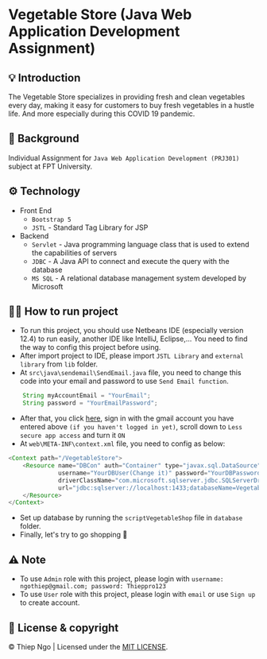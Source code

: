 # Vegetable Store (Java Web Application Development Assignment)

## 💡 Introduction

The Vegetable Store specializes in providing fresh and clean vegetables every day, making it easy for customers to buy fresh vegetables in a hustle life. And more especially during this COVID 19 pandemic.

## 👋 Background

Individual Assignment for `Java Web Application Development (PRJ301)` subject at FPT University.

## ⚙️ Technology

- Front End
  - `Bootstrap 5`
  - `JSTL` - Standard Tag Library for JSP
- Backend
  - `Servlet` - Java programming language class that is used to extend the capabilities of servers
  - `JDBC` - A Java API to connect and execute the query with the database
  - `MS SQL` - A relational database management system developed by Microsoft

## 🏃‍♂️ How to run project

- To run this project, you should use Netbeans IDE (especially version 12.4) to run easily, another IDE like IntelliJ, Eclipse,... You need to find the way to config this project before using.
- After import project to IDE, please import `JSTL Library` and `external library` from `lib` folder.
- At `src\java\sendemail\SendEmail.java` file, you need to change this code into your email and password to use `Send Email function`.

```java
    String myAccountEmail = "YourEmail";
    String password = "YourEmailPassword";
```

- After that, you click [here](https://myaccount.google.com/security?hl=en), sign in with the gmail account you have entered above `(if you haven't logged in yet)`, scroll down to `Less secure app access` and turn it `ON`
- At `web\META-INF\context.xml` file, you need to config as below:

```java
<Context path="/VegetableStore">
    <Resource name="DBCon" auth="Container" type="javax.sql.DataSource"
              username="YourDBUser(Change it)" password="YourDBPassword(Change it)"
              driverClassName="com.microsoft.sqlserver.jdbc.SQLServerDriver"
              url="jdbc:sqlserver://localhost:1433;databaseName=VegetableStore">
    </Resource>
</Context>
```

- Set up database by running the `scriptVegetableShop` file in `database` folder.
- Finally, let's try to go shopping 🛒

## ⚠️ Note

- To use `Admin` role with this project, please login with `username: ngothiep@gmail.com; password: Thieppro123`
- To use `User` role with this project, please login with `email` or use `Sign up` to create account.

## 📍 License & copyright

© Thiep Ngo | Licensed under the [MIT LICENSE](LICENSE).
